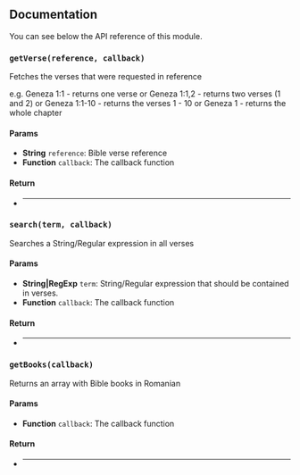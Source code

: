 ## Documentation

You can see below the API reference of this module.

### `getVerse(reference, callback)`
Fetches the verses that were requested in reference

 e.g. Geneza 1:1    - returns one verse
   or Geneza 1:1,2  - returns two verses (1 and 2)
   or Geneza 1:1-10 - returns the verses 1 - 10
   or Geneza 1      - returns the whole chapter

#### Params

- **String** `reference`: Bible verse reference
- **Function** `callback`: The callback function

#### Return
- ****

### `search(term, callback)`
Searches a String/Regular expression in all verses

#### Params

- **String|RegExp** `term`: String/Regular expression that should be contained in verses.
- **Function** `callback`: The callback function

#### Return
- ****

### `getBooks(callback)`
Returns an array with Bible books in Romanian

#### Params

- **Function** `callback`: The callback function

#### Return
- ****

